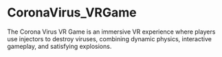 # CoronaVirus_VRGame
 The Corona Virus VR Game is an immersive VR experience where players use injectors to destroy viruses, combining dynamic physics, interactive gameplay, and satisfying explosions.
